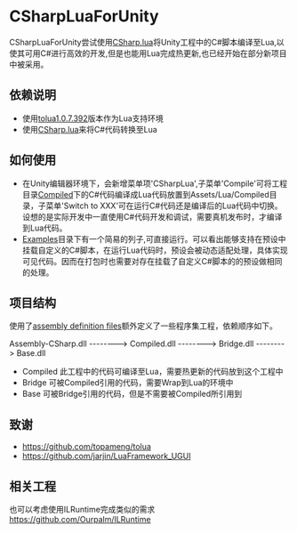 # CSharpLuaForUnity
CSharpLuaForUnity尝试使用[CSharp.lua](https://github.com/yanghuan/CSharp.lua)将Unity工程中的C#脚本编译至Lua,以使其可用C#进行高效的开发,但是也能用Lua完成热更新,也已经开始在部分新项目中被采用。

## 依赖说明
* 使用[tolua1.0.7.392](https://github.com/topameng/tolua/tree/1.0.7.392)版本作为Lua支持环境
* 使用[CSharp.lua](https://github.com/yanghuan/CSharp.lua)来将C#代码转换至Lua

## 如何使用
* 在Unity编辑器环境下，会新增菜单项'CSharpLua',子菜单'Compile'可将工程目录[Compiled](https://github.com/yanghuan/CSharpLuaForUnity/tree/master/Assets/Compiled)下的C#代码编译成Lua代码放置到Assets/Lua/Compiled目录，子菜单'Switch to XXX'可在运行C#代码还是编译后的Lua代码中切换。设想的是实际开发中一直使用C#代码开发和调试，需要真机发布时，才编译到Lua代码。
* [Examples](https://github.com/yanghuan/CSharpLuaForUnity/tree/master/Assets/LuaRuntime/CSharpLua/Examples)目录下有一个简易的列子,可直接运行。可以看出能够支持在预设中挂载自定义的C#脚本，在运行Lua代码时，预设会被动态适配处理，具体实现可见代码。因而在打包时也需要对存在挂载了自定义C#脚本的的预设做相同的处理。

## 项目结构
使用了[assembly definition files](https://docs.unity3d.com/Manual/ScriptCompilationAssemblyDefinitionFiles.html)额外定义了一些程序集工程，依赖顺序如下。

Assembly-CSharp.dll --------> Compiled.dll --------> Bridge.dll --------> Base.dll

* Compiled 此工程中的代码可编译至Lua，需要热更新的代码放到这个工程中
* Bridge 可被Compiled引用的代码，需要Wrap到Lua的环境中
* Base 可被Bridge引用的代码，但是不需要被Compiled所引用到


## 致谢
* https://github.com/topameng/tolua
* https://github.com/jarjin/LuaFramework_UGUI

## 相关工程
也可以考虑使用ILRuntime完成类似的需求
https://github.com/Ourpalm/ILRuntime
